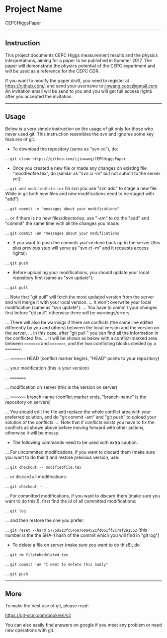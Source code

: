 # Project Name

CEPCHiggsPaper

---

## Instruction

This project documents CEPC Higgs measurement results and the physics interpretations, aiming for a paper to be published in Summer 2017. 
The paper will demonstrate the physics potential of the CEPC experiment and will be used as a reference for the CEPC CDR.

If you want to modify the paper draft, you need to register at https://github.com/, and send your username to jinwang.cepc@gmail.com.
An invitation email will be send to you and you will get full access rights after you accepted the invitation.

---

## Usage

Below is a very simple instruction on the usage of git only for those who never used git. 
This instruction resembles the svn and ignores some key features of git.

* To download the repository (same as "svn co"), do:

... `git clone https://github.com/ijinwang/CEPCHiggsPaper`

* Once you created a new file or made any changes on existing file "modifiedfile.tex", do (similar as "svn ci -m" but not submit to the server yet):

... `git add modifiedfile.tex`  (In svn you use "svn add" to stage a new file. While in git both new files and new modifications need to be staged with "add")

... `git commit -m "messages about your modifications"`

... or if there is no new files/directories, use "-am" to do the "add" and "commit" the same time with all the changes you made:

... `git commit -am "messages about your modifications`

* If you want to push the commits you’ve done back up to the server (this plus previous step will serve as "svn ci -m" and it requests access rights):

... `git push`

* Before uploading your modifications, you should update your local repository first (same as "svn update"):

... `git pull`

... Note that "git pull" will fetch the most updated version from the server and will merge it with your local version.
... It won't overwrite your local modification (same as "svn update"). 
... You have to commit your changes first before "git pull", otherwise there will be warnings/errors.

... There will also be warnings if there are conflicts (the same line edited differently by you and others) between the local version and the version on the server, 
... In this case, after "git pull " you can find all the information in the conflicted file. 
... It will be shown as below with a conflict-marked area between `<<<<<<<` and `>>>>>>>`, and the two conflicting blocks divided by a `=======`.

... `<<<<<<<` HEAD (conflict marker begins, "HEAD" points to your repository)

... your modification  (this is your version)

... `=======`

... modification on server (this is the version on server)

... `>>>>>>>` branch-name (conflict marker ends, "branch-name" is the repository on servers)

... You should edit the file and replace the whole conflict area with your preferred solution, and do "git commit -am" and "git push" to upload your solution of the conflicts.
... Note that if conflicts exists you have to fix the conflicts as shown above before moving forward with other actions, otherwise it will be messy.



* The following commands need to be used with extra caution.

... For uncommited modifications, if you want to discard them (make sure you want to do this!!) and restore previous version, use:

... `git checkout -- modifiedfile.tex`

... or discard all modifications:

... `git checkout -- . `

... For committed modifications, if you want to discard them (make sure you want to do this!!), first find the id of all committed modifications:

... `git log`

... and then restore the one you prefer:

... `git reset --hard 5775d213fc5450760a4521fd061ff2c7af2e1552`  (this number is the the SHA-1 hash of the commit which you will find in "git log")

* To delete a file on server (make sure you want to do this!!), do 

... `git rm filetobedeleted.tex`

... `git commit -am "I want to delete this badly"`

... `git push`

---

## More

To make the best use of git, please read:

https://git-scm.com/book/en/v2

You can also easily find answers on google if you meet any problem or need new operations with git.
